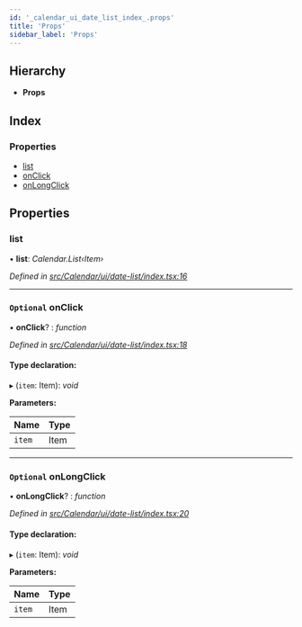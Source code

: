 ```yaml
---
id: '_calendar_ui_date_list_index_.props'
title: 'Props'
sidebar_label: 'Props'
---
```


## Hierarchy

- **Props**

## Index

### Properties

- [list](_calendar_ui_date_list_index_.props.md#list)
- [onClick](_calendar_ui_date_list_index_.props.md#optional-onclick)
- [onLongClick](_calendar_ui_date_list_index_.props.md#optional-onlongclick)

## Properties

### list

• **list**: _Calendar.List‹Item›_

_Defined in [src/Calendar/ui/date-list/index.tsx:16](https://github.com/tarojsx/ui/blob/v0.11.0/src/Calendar/ui/date-list/index.tsx#L16)_

---

### `Optional` onClick

• **onClick**? : _function_

_Defined in [src/Calendar/ui/date-list/index.tsx:18](https://github.com/tarojsx/ui/blob/v0.11.0/src/Calendar/ui/date-list/index.tsx#L18)_

#### Type declaration:

▸ (`item`: Item): _void_

**Parameters:**

| Name   | Type |
| ------ | ---- |
| `item` | Item |

---

### `Optional` onLongClick

• **onLongClick**? : _function_

_Defined in [src/Calendar/ui/date-list/index.tsx:20](https://github.com/tarojsx/ui/blob/v0.11.0/src/Calendar/ui/date-list/index.tsx#L20)_

#### Type declaration:

▸ (`item`: Item): _void_

**Parameters:**

| Name   | Type |
| ------ | ---- |
| `item` | Item |
